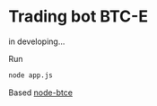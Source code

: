 Trading bot BTC-E
===================

in developing...

Run
```bash
node app.js
```

Based [node-btce](https://github.com/petermrg/node-btce)
